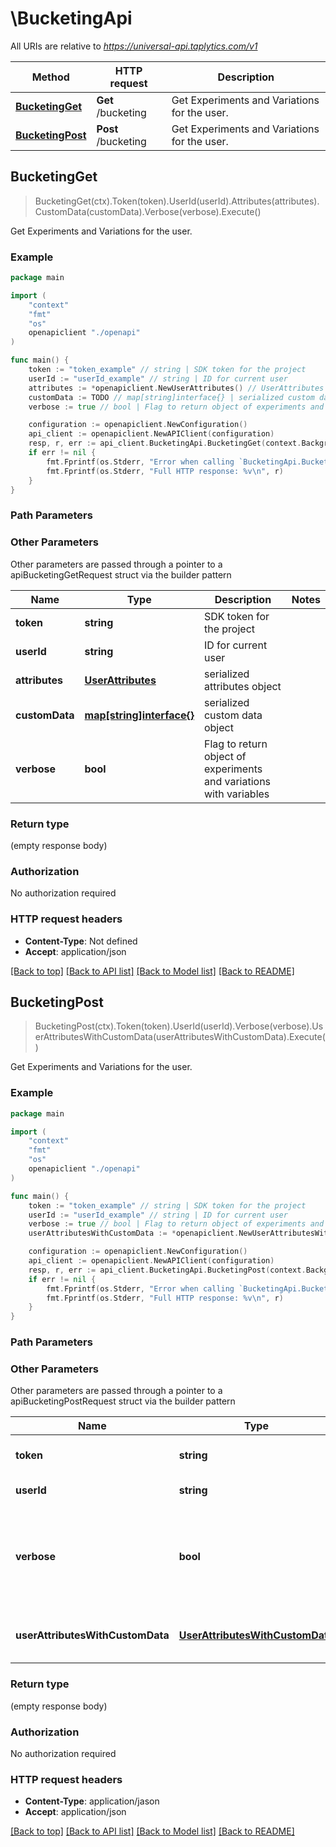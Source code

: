 # \BucketingApi

All URIs are relative to *https://universal-api.taplytics.com/v1*

Method | HTTP request | Description
------------- | ------------- | -------------
[**BucketingGet**](BucketingApi.md#BucketingGet) | **Get** /bucketing | Get Experiments and Variations for the user.
[**BucketingPost**](BucketingApi.md#BucketingPost) | **Post** /bucketing | Get Experiments and Variations for the user.



## BucketingGet

> BucketingGet(ctx).Token(token).UserId(userId).Attributes(attributes).CustomData(customData).Verbose(verbose).Execute()

Get Experiments and Variations for the user.



### Example

```go
package main

import (
    "context"
    "fmt"
    "os"
    openapiclient "./openapi"
)

func main() {
    token := "token_example" // string | SDK token for the project
    userId := "userId_example" // string | ID for current user
    attributes := *openapiclient.NewUserAttributes() // UserAttributes | serialized attributes object
    customData := TODO // map[string]interface{} | serialized custom data object
    verbose := true // bool | Flag to return object of experiments and variations with variables (optional)

    configuration := openapiclient.NewConfiguration()
    api_client := openapiclient.NewAPIClient(configuration)
    resp, r, err := api_client.BucketingApi.BucketingGet(context.Background()).Token(token).UserId(userId).Attributes(attributes).CustomData(customData).Verbose(verbose).Execute()
    if err != nil {
        fmt.Fprintf(os.Stderr, "Error when calling `BucketingApi.BucketingGet``: %v\n", err)
        fmt.Fprintf(os.Stderr, "Full HTTP response: %v\n", r)
    }
}
```

### Path Parameters



### Other Parameters

Other parameters are passed through a pointer to a apiBucketingGetRequest struct via the builder pattern


Name | Type | Description  | Notes
------------- | ------------- | ------------- | -------------
 **token** | **string** | SDK token for the project | 
 **userId** | **string** | ID for current user | 
 **attributes** | [**UserAttributes**](UserAttributes.md) | serialized attributes object | 
 **customData** | [**map[string]interface{}**](map[string]interface{}.md) | serialized custom data object | 
 **verbose** | **bool** | Flag to return object of experiments and variations with variables | 

### Return type

 (empty response body)

### Authorization

No authorization required

### HTTP request headers

- **Content-Type**: Not defined
- **Accept**: application/json

[[Back to top]](#) [[Back to API list]](../README.md#documentation-for-api-endpoints)
[[Back to Model list]](../README.md#documentation-for-models)
[[Back to README]](../README.md)


## BucketingPost

> BucketingPost(ctx).Token(token).UserId(userId).Verbose(verbose).UserAttributesWithCustomData(userAttributesWithCustomData).Execute()

Get Experiments and Variations for the user.



### Example

```go
package main

import (
    "context"
    "fmt"
    "os"
    openapiclient "./openapi"
)

func main() {
    token := "token_example" // string | SDK token for the project
    userId := "userId_example" // string | ID for current user
    verbose := true // bool | Flag to return object of experiments and variations with variables (optional)
    userAttributesWithCustomData := *openapiclient.NewUserAttributesWithCustomData() // UserAttributesWithCustomData | All user attributes and optional custom data (optional)

    configuration := openapiclient.NewConfiguration()
    api_client := openapiclient.NewAPIClient(configuration)
    resp, r, err := api_client.BucketingApi.BucketingPost(context.Background()).Token(token).UserId(userId).Verbose(verbose).UserAttributesWithCustomData(userAttributesWithCustomData).Execute()
    if err != nil {
        fmt.Fprintf(os.Stderr, "Error when calling `BucketingApi.BucketingPost``: %v\n", err)
        fmt.Fprintf(os.Stderr, "Full HTTP response: %v\n", r)
    }
}
```

### Path Parameters



### Other Parameters

Other parameters are passed through a pointer to a apiBucketingPostRequest struct via the builder pattern


Name | Type | Description  | Notes
------------- | ------------- | ------------- | -------------
 **token** | **string** | SDK token for the project | 
 **userId** | **string** | ID for current user | 
 **verbose** | **bool** | Flag to return object of experiments and variations with variables | 
 **userAttributesWithCustomData** | [**UserAttributesWithCustomData**](UserAttributesWithCustomData.md) | All user attributes and optional custom data | 

### Return type

 (empty response body)

### Authorization

No authorization required

### HTTP request headers

- **Content-Type**: application/jason
- **Accept**: application/json

[[Back to top]](#) [[Back to API list]](../README.md#documentation-for-api-endpoints)
[[Back to Model list]](../README.md#documentation-for-models)
[[Back to README]](../README.md)


